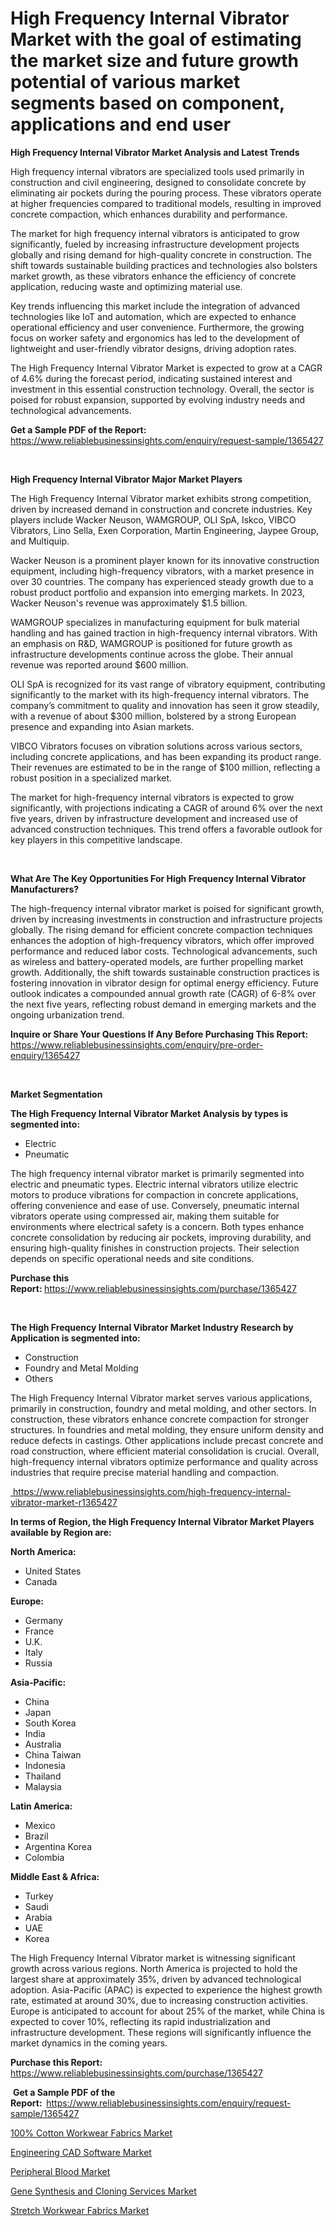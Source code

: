 <p><h1>High Frequency Internal Vibrator Market with the goal of estimating the market size and future growth potential of various market segments based on component, applications and end user</h1></p><p><strong>High Frequency Internal Vibrator Market Analysis and Latest Trends</strong></p>
<p><p>High frequency internal vibrators are specialized tools used primarily in construction and civil engineering, designed to consolidate concrete by eliminating air pockets during the pouring process. These vibrators operate at higher frequencies compared to traditional models, resulting in improved concrete compaction, which enhances durability and performance.</p><p>The market for high frequency internal vibrators is anticipated to grow significantly, fueled by increasing infrastructure development projects globally and rising demand for high-quality concrete in construction. The shift towards sustainable building practices and technologies also bolsters market growth, as these vibrators enhance the efficiency of concrete application, reducing waste and optimizing material use.</p><p>Key trends influencing this market include the integration of advanced technologies like IoT and automation, which are expected to enhance operational efficiency and user convenience. Furthermore, the growing focus on worker safety and ergonomics has led to the development of lightweight and user-friendly vibrator designs, driving adoption rates.</p><p>The High Frequency Internal Vibrator Market is expected to grow at a CAGR of 4.6% during the forecast period, indicating sustained interest and investment in this essential construction technology. Overall, the sector is poised for robust expansion, supported by evolving industry needs and technological advancements.</p></p>
<p><strong>Get a Sample PDF of the Report:&nbsp;</strong> <a href="https://www.reliablebusinessinsights.com/enquiry/request-sample/1365427?utm_campaign=60&utm_medium=2&utm_source=Github&utm_content=ia&utm_term=06122024&utm_id=high-frequency-internal-vibrator">https://www.reliablebusinessinsights.com/enquiry/request-sample/1365427</a></p>
<p>&nbsp;</p>
<p><strong>High Frequency Internal Vibrator Major Market Players</strong></p>
<p><p>The High Frequency Internal Vibrator market exhibits strong competition, driven by increased demand in construction and concrete industries. Key players include Wacker Neuson, WAMGROUP, OLI SpA, Iskco, VIBCO Vibrators, Lino Sella, Exen Corporation, Martin Engineering, Jaypee Group, and Multiquip.</p><p>Wacker Neuson is a prominent player known for its innovative construction equipment, including high-frequency vibrators, with a market presence in over 30 countries. The company has experienced steady growth due to a robust product portfolio and expansion into emerging markets. In 2023, Wacker Neuson's revenue was approximately $1.5 billion.</p><p>WAMGROUP specializes in manufacturing equipment for bulk material handling and has gained traction in high-frequency internal vibrators. With an emphasis on R&D, WAMGROUP is positioned for future growth as infrastructure developments continue across the globe. Their annual revenue was reported around $600 million.</p><p>OLI SpA is recognized for its vast range of vibratory equipment, contributing significantly to the market with its high-frequency internal vibrators. The company’s commitment to quality and innovation has seen it grow steadily, with a revenue of about $300 million, bolstered by a strong European presence and expanding into Asian markets.</p><p>VIBCO Vibrators focuses on vibration solutions across various sectors, including concrete applications, and has been expanding its product range. Their revenues are estimated to be in the range of $100 million, reflecting a robust position in a specialized market.</p><p>The market for high-frequency internal vibrators is expected to grow significantly, with projections indicating a CAGR of around 6% over the next five years, driven by infrastructure development and increased use of advanced construction techniques. This trend offers a favorable outlook for key players in this competitive landscape.</p></p>
<p>&nbsp;</p>
<p><strong>What Are The Key Opportunities For High Frequency Internal Vibrator Manufacturers?</strong></p>
<p><p>The high-frequency internal vibrator market is poised for significant growth, driven by increasing investments in construction and infrastructure projects globally. The rising demand for efficient concrete compaction techniques enhances the adoption of high-frequency vibrators, which offer improved performance and reduced labor costs. Technological advancements, such as wireless and battery-operated models, are further propelling market growth. Additionally, the shift towards sustainable construction practices is fostering innovation in vibrator design for optimal energy efficiency. Future outlook indicates a compounded annual growth rate (CAGR) of 6-8% over the next five years, reflecting robust demand in emerging markets and the ongoing urbanization trend.</p></p>
<p><strong>Inquire or Share Your Questions If Any Before Purchasing This Report:</strong> <a href="https://www.reliablebusinessinsights.com/enquiry/pre-order-enquiry/1365427?utm_campaign=60&utm_medium=2&utm_source=Github&utm_content=ia&utm_term=06122024&utm_id=high-frequency-internal-vibrator">https://www.reliablebusinessinsights.com/enquiry/pre-order-enquiry/1365427</a></p>
<p>&nbsp;</p>
<p><strong>Market Segmentation</strong></p>
<p><strong>The High Frequency Internal Vibrator Market Analysis by types is segmented into:</strong></p>
<p><ul><li>Electric</li><li>Pneumatic</li></ul></p>
<p><p>The high frequency internal vibrator market is primarily segmented into electric and pneumatic types. Electric internal vibrators utilize electric motors to produce vibrations for compaction in concrete applications, offering convenience and ease of use. Conversely, pneumatic internal vibrators operate using compressed air, making them suitable for environments where electrical safety is a concern. Both types enhance concrete consolidation by reducing air pockets, improving durability, and ensuring high-quality finishes in construction projects. Their selection depends on specific operational needs and site conditions.</p></p>
<p><strong>Purchase this Report:&nbsp;</strong><a href="https://www.reliablebusinessinsights.com/purchase/1365427?utm_campaign=60&utm_medium=2&utm_source=Github&utm_content=ia&utm_term=06122024&utm_id=high-frequency-internal-vibrator">https://www.reliablebusinessinsights.com/purchase/1365427</a></p>
<p>&nbsp;</p>
<p><strong>The High Frequency Internal Vibrator Market Industry Research by Application is segmented into:</strong></p>
<p><ul><li>Construction</li><li>Foundry and Metal Molding</li><li>Others</li></ul></p>
<p><p>The High Frequency Internal Vibrator market serves various applications, primarily in construction, foundry and metal molding, and other sectors. In construction, these vibrators enhance concrete compaction for stronger structures. In foundries and metal molding, they ensure uniform density and reduce defects in castings. Other applications include precast concrete and road construction, where efficient material consolidation is crucial. Overall, high-frequency internal vibrators optimize performance and quality across industries that require precise material handling and compaction.</p></p>
<p><a href="https://www.reliablebusinessinsights.com/high-frequency-internal-vibrator-market-r1365427?utm_campaign=60&utm_medium=2&utm_source=Github&utm_content=ia&utm_term=06122024&utm_id=high-frequency-internal-vibrator">&nbsp;https://www.reliablebusinessinsights.com/high-frequency-internal-vibrator-market-r1365427</a></p>
<p><strong>In terms of Region, the High Frequency Internal Vibrator Market Players available by Region are:</strong></p>
<p>
    <p> <strong> North America: </strong>
        <ul>
            <li>United States</li>
            <li>Canada</li>
        </ul>
        </p> 
    <p> <strong> Europe: </strong>
        <ul>
            <li>Germany</li>
            <li>France</li>
            <li>U.K.</li>
            <li>Italy</li>
            <li>Russia</li>
        </ul>
        </p> 
    <p> <strong> Asia-Pacific: </strong>
        <ul>
            <li>China</li>
            <li>Japan</li>
            <li>South Korea</li>
            <li>India</li>
            <li>Australia</li>
            <li>China Taiwan</li>
            <li>Indonesia</li>
            <li>Thailand</li>
            <li>Malaysia</li>
        </ul>
        </p> 
    <p> <strong> Latin America: </strong>
        <ul>
            <li>Mexico</li>
            <li>Brazil</li>
            <li>Argentina Korea</li>
            <li>Colombia</li>
        </ul>
        </p> 
    <p> <strong> Middle East & Africa: </strong>
        <ul>
            <li>Turkey</li>
            <li>Saudi</li>
            <li>Arabia</li>
            <li>UAE</li>
            <li>Korea</li>
        </ul>
    </p>
    </p>
<p><p>The High Frequency Internal Vibrator market is witnessing significant growth across various regions. North America is projected to hold the largest share at approximately 35%, driven by advanced technological adoption. Asia-Pacific (APAC) is expected to experience the highest growth rate, estimated at around 30%, due to increasing construction activities. Europe is anticipated to account for about 25% of the market, while China is expected to cover 10%, reflecting its rapid industrialization and infrastructure development. These regions will significantly influence the market dynamics in the coming years.</p></p>
<p><strong>Purchase this Report: </strong><a href="https://www.reliablebusinessinsights.com/purchase/1365427?utm_campaign=60&utm_medium=2&utm_source=Github&utm_content=ia&utm_term=06122024&utm_id=high-frequency-internal-vibrator">https://www.reliablebusinessinsights.com/purchase/1365427</a></p>
<p>&nbsp;<strong>Get a Sample PDF of the Report:&nbsp;&nbsp;</strong><a href="https://www.reliablebusinessinsights.com/enquiry/request-sample/1365427?utm_campaign=60&utm_medium=2&utm_source=Github&utm_content=ia&utm_term=06122024&utm_id=high-frequency-internal-vibrator">https://www.reliablebusinessinsights.com/enquiry/request-sample/1365427</a></p>
<p><strong></strong></p>
<p><p><a href="https://github.com/NargisHussain432/Market-Research-Report-List-1/blob/main/100-cotton-workwear-fabrics-market.md?utm_campaign=60&utm_medium=2&utm_source=Github&utm_content=ia&utm_term=06122024&utm_id=high-frequency-internal-vibrator">100% Cotton Workwear Fabrics Market</a></p><p><a href="https://issuu.com/reportprime-2/docs/engineering-cad-software-market-size-2030.pptx?utm_campaign=60&utm_medium=2&utm_source=Github&utm_content=ia&utm_term=06122024&utm_id=high-frequency-internal-vibrator">Engineering CAD Software Market</a></p><p><a href="https://www.linkedin.com/pulse/peripheral-blood-market-insights-cover-both-historical-trends-sf8qc?utm_campaign=60&utm_medium=2&utm_source=Github&utm_content=ia&utm_term=06122024&utm_id=high-frequency-internal-vibrator">Peripheral Blood Market</a></p><p><a href="https://issuu.com/reportprime-2/docs/gene-synthesis-and-cloning-services-market-size-20?utm_campaign=60&utm_medium=2&utm_source=Github&utm_content=ia&utm_term=06122024&utm_id=high-frequency-internal-vibrator">Gene Synthesis and Cloning Services Market</a></p><p><a href="https://github.com/FahadAhmed223/Market-Research-Report-List-1/blob/main/stretch-workwear-fabrics-market.md?utm_campaign=60&utm_medium=2&utm_source=Github&utm_content=ia&utm_term=06122024&utm_id=high-frequency-internal-vibrator">Stretch Workwear Fabrics Market</a></p></p>